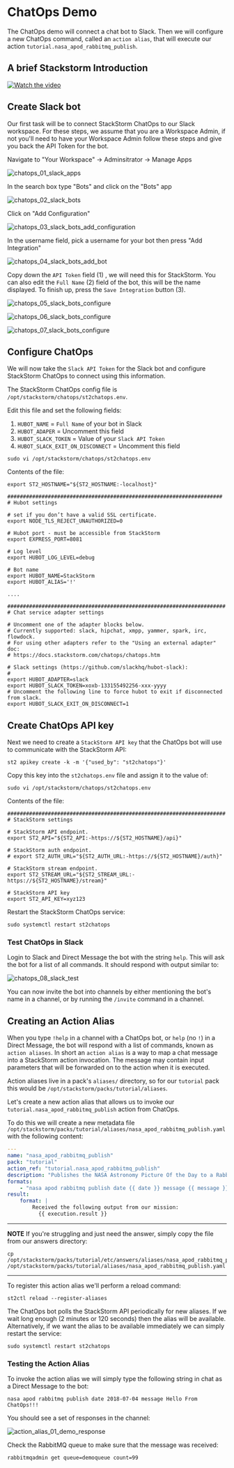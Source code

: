 # ChatOps Demo

The ChatOps demo will connect a chat bot to Slack. Then we will configure a
new ChatOps command, called an `action alias`, that will execute our action
`tutorial.nasa_apod_rabbitmq_publish`.


## A brief Stackstorm Introduction
[![Watch the video](https://i.imgur.com/vKb2F1B.png)](https://www.rickkauffman/partnerz/stack-intro.mp4)

## Create Slack bot

Our first task will be to connect StackStorm ChatOps to our Slack workspace.
For these steps, we assume that you are a Workspace Admin, if not you'll need
to have your Workspace Admin follow these steps and give you back the API Token
for the bot.

Navigate to "Your Workspace" -> Adminsitrator -> Manage Apps

![chatops_01_slack_apps](/img/chatops_01_slack_apps.png)

In the search box type "Bots" and click on the "Bots" app

![chatops_02_slack_bots](/img/chatops_02_slack_bots.png)

Click on "Add Configuration"

![chatops_03_slack_bots_add_configuration](/img/chatops_03_slack_bots_add_configuration.png)

In the username field, pick a username for your bot then press "Add Integration"

![chatops_04_slack_bots_add_bot](/img/chatops_04_slack_bots_add_bot.png)

Copy down the `API Token` field (1) , we will need this for StackStorm. You can also
edit the `Full Name` (2) field of the bot, this will be the name displayed. To finish
up, press the `Save Integration` button (3).

![chatops_05_slack_bots_configure](/img/chatops_05_slack_bots_configure.png)

![chatops_06_slack_bots_configure](/img/chatops_06_slack_bots_configure.png)

![chatops_07_slack_bots_configure](/img/chatops_07_slack_bots_configure.png)


## Configure ChatOps

We will now take the `Slack API Token` for the Slack bot and configure StackStorm
ChatOps to connect using this information.

The StackStorm ChatOps config file is `/opt/stackstorm/chatops/st2chatops.env`.

Edit this file and set the following fields:

1. `HUBOT_NAME` = `Full Name` of your bot in Slack
2. `HUBOT_ADAPER` = Uncomment this field
3. `HUBOT_SLACK_TOKEN` = Value of your `Slack API Token`
4. `HUBOT_SLACK_EXIT_ON_DISCONNECT` = Uncomment this field


```shell
sudo vi /opt/stackstorm/chatops/st2chatops.env
```

Contents of the file:

``` shell
export ST2_HOSTNAME="${ST2_HOSTNAME:-localhost}"

#####################################################################
# Hubot settings

# set if you don’t have a valid SSL certificate.
export NODE_TLS_REJECT_UNAUTHORIZED=0

# Hubot port - must be accessible from StackStorm
export EXPRESS_PORT=8081

# Log level
export HUBOT_LOG_LEVEL=debug

# Bot name
export HUBOT_NAME=StackStorm
export HUBOT_ALIAS='!'

....

######################################################################
# Chat service adapter settings

# Uncomment one of the adapter blocks below.
# Currently supported: slack, hipchat, xmpp, yammer, spark, irc, flowdock.
# For using other adapters refer to the "Using an external adapter" doc:
# https://docs.stackstorm.com/chatops/chatops.htm

# Slack settings (https://github.com/slackhq/hubot-slack):
#
export HUBOT_ADAPTER=slack
export HUBOT_SLACK_TOKEN=xoxb-133155492256-xxx-yyyy
# Uncomment the following line to force hubot to exit if disconnected from slack.
export HUBOT_SLACK_EXIT_ON_DISCONNECT=1
```

## Create ChatOps API key

Next we need to create a `StackStorm API key` that the ChatOps bot will use to communicate
with the StackStorm API:

``` shell
st2 apikey create -k -m '{"used_by": "st2chatops"}'
```

Copy this key into the `st2chatops.env` file and assign it to the value of:


```shell
sudo vi /opt/stackstorm/chatops/st2chatops.env
```

Contents of the file:

```shell
######################################################################
# StackStorm settings

# StackStorm API endpoint.
export ST2_API="${ST2_API:-https://${ST2_HOSTNAME}/api}"

# StackStorm auth endpoint.
# export ST2_AUTH_URL="${ST2_AUTH_URL:-https://${ST2_HOSTNAME}/auth}"

# StackStorm stream endpoint.
export ST2_STREAM_URL="${ST2_STREAM_URL:-https://${ST2_HOSTNAME}/stream}"

# StackStorm API key
export ST2_API_KEY=xyz123
```


Restart the StackStorm ChatOps service:

``` shell
sudo systemctl restart st2chatops
```

### Test ChatOps in Slack

Login to Slack and Direct Message the bot with the string `help`. This will
ask the bot for a list of all commands. It should respond with output similar to:

![chatops_08_slack_test](/img/chatops_08_slack_test.png)

You can now invite the bot into channels by either mentioning the bot's name
in a channel, or by running the `/invite` command in a channel.


## Creating an Action Alias

When you type `!help` in a channel with a ChatOps bot, or `help` (no `!`) in a
Direct Message, the bot will respond with a list of commands, known as
`action aliases`. In short an `action alias` is a way to map a chat message into
a StackStorm action invocation. The message may contain input parameters
that will be forwarded on to the action when it is executed.

Action aliases live in a pack's `aliases/` directory, so for our `tutorial`
pack this would be `/opt/stackstorm/packs/tutorial/aliases`.

Let's create a new action alias that allows us to invoke our `tutorial.nasa_apod_rabbitmq_publish`
action from ChatOps.

To do this we will create a new metadata file
`/opt/stackstorm/packs/tutorial/aliases/nasa_apod_rabbitmq_publish.yaml` with the
following content:

``` yaml
---
name: "nasa_apod_rabbitmq_publish"
pack: "tutorial"
action_ref: "tutorial.nasa_apod_rabbitmq_publish"
description: "Publishes the NASA Astronomy Picture Of the Day to a RabbitMQ queue"
formats:
    - "nasa apod rabbitmq publish date {{ date }} message {{ message }}"
result:
    format: |
        Received the following output from our mission:
          {{ execution.result }}
```

-----------
**NOTE**
If you're struggling and just need the answer, simply copy the file from our
answers directory:
```shell
cp /opt/stackstorm/packs/tutorial/etc/answers/aliases/nasa_apod_rabbitmq_publish.yaml /opt/stackstorm/packs/tutorial/aliases/nasa_apod_rabbitmq_publish.yaml
```
-----------

To register this action alias we'll perform a reload command:

``` shell
st2ctl reload --register-aliases
```

The ChatOps bot polls the StackStorm API periodically for new aliases. If we wait
long enough (2 minutes or 120 seconds) then the alias will be available. Alternatively,
if we want the alias to be available immediately we can simply restart the service:

``` shell
sudo systemctl restart st2chatops
```

### Testing the Action Alias

To invoke the action alias we will simply type the following string in chat as a Direct Message to the bot:

``` shell
nasa apod rabbitmq publish date 2018-07-04 message Hello From ChatOps!!!
```

You should see a set of responses in the channel:

![action_alias_01_demo_response](img/action_alias_01_demo_response.png)

Check the RabbitMQ queue to make sure that the message was received:

```shell
rabbitmqadmin get queue=demoqueue count=99
```
